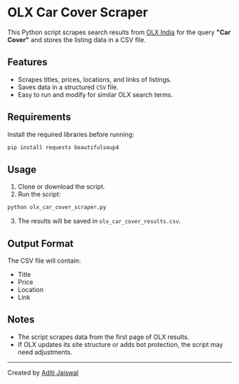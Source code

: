 
# OLX Car Cover Scraper

This Python script scrapes search results from [OLX India](https://www.olx.in/items/q-car-cover) for the query **"Car Cover"** and stores the listing data in a CSV file.

## Features

- Scrapes titles, prices, locations, and links of listings.
- Saves data in a structured `CSV` file.
- Easy to run and modify for similar OLX search terms.

## Requirements

Install the required libraries before running:

```bash
pip install requests beautifulsoup4
```

## Usage

1. Clone or download the script.
2. Run the script:

```bash
python olx_car_cover_scraper.py
```

3. The results will be saved in `olx_car_cover_results.csv`.

## Output Format

The CSV file will contain:

- Title
- Price
- Location
- Link

## Notes

- The script scrapes data from the first page of OLX results.
- If OLX updates its site structure or adds bot protection, the script may need adjustments.

---

Created by [Aditi Jaiswal](https://github.com/ADITIJAIS03)
